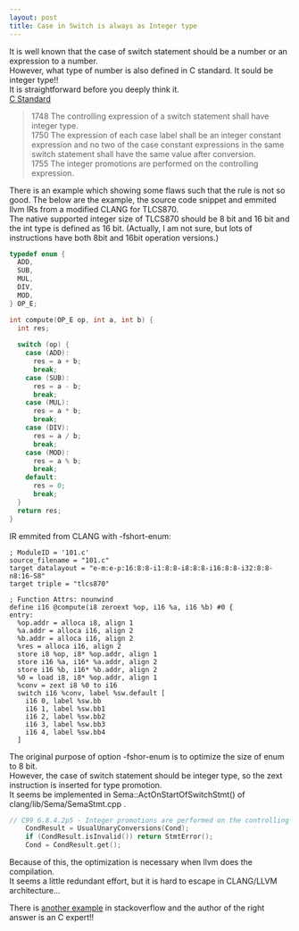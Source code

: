 ```yaml
---
layout: post
title: Case in Switch is always as Integer type
---
```


It is well known that the case of switch statement should be a number or an expression to a number.  
However, what type of number is also defined in C standard. It sould be integer type!!  
It is straightforward before you deeply think it.  
[C Standard](http://c0x.coding-guidelines.com/6.8.4.2.html)  

> 1748 The controlling expression of a switch statement shall have integer type.  
> 1750 The expression of each case label shall be an integer constant expression and no two of the case constant expressions in the same switch statement shall have the same value after conversion.    
> 1755 The integer promotions are performed on the controlling expression.    

There is an example which showing some flaws such that the rule is not so good.
The below are the example, the source code snippet and emmited llvm IRs from a modified CLANG for TLCS870.  
The native supported integer size of TLCS870 should be 8 bit and 16 bit and the int type is defined as 16 bit.
(Actually, I am not sure, but lots of instructions have both 8bit and 16bit operation versions.)  

``` C
typedef enum {
  ADD,
  SUB,
  MUL,
  DIV,
  MOD,
} OP_E;

int compute(OP_E op, int a, int b) {
  int res;
  
  switch (op) {
    case (ADD):
      res = a + b;
      break;
    case (SUB):
      res = a - b;
      break;
    case (MUL):
      res = a * b;
      break;
    case (DIV):
      res = a / b;
      break;
    case (MOD):
      res = a % b;
      break;
    default:
      res = 0;
      break;
  }
  return res;
}
```

IR emmited from CLANG with -fshort-enum:
```
; ModuleID = '101.c'                                                                                                                                                                 
source_filename = "101.c"
target datalayout = "e-m:e-p:16:8:8-i1:8:8-i8:8:8-i16:8:8-i32:8:8-n8:16-S8"
target triple = "tlcs870"

; Function Attrs: nounwind
define i16 @compute(i8 zeroext %op, i16 %a, i16 %b) #0 {
entry:
  %op.addr = alloca i8, align 1
  %a.addr = alloca i16, align 2
  %b.addr = alloca i16, align 2
  %res = alloca i16, align 2
  store i8 %op, i8* %op.addr, align 1
  store i16 %a, i16* %a.addr, align 2
  store i16 %b, i16* %b.addr, align 2
  %0 = load i8, i8* %op.addr, align 1
  %conv = zext i8 %0 to i16
  switch i16 %conv, label %sw.default [
    i16 0, label %sw.bb
    i16 1, label %sw.bb1
    i16 2, label %sw.bb2
    i16 3, label %sw.bb3
    i16 4, label %sw.bb4
  ]
```
The original purpose of option -fshor-enum is to optimize the size of enum to 8 bit.   
However, the case of switch statement should be integer type, so the zext instruction is inserted for type promotion.  
It seems be implemented in Sema::ActOnStartOfSwitchStmt() of clang/lib/Sema/SemaStmt.cpp .  
``` C
// C99 6.8.4.2p5 - Integer promotions are performed on the controlling expr.
    CondResult = UsualUnaryConversions(Cond);
    if (CondResult.isInvalid()) return StmtError();
    Cond = CondResult.get();
```

Because of this, the optimization is necessary when llvm does the compilation.  
It seems a little redundant effort, but it is hard to escape in CLANG/LLVM architecture...

There is [another example](http://stackoverflow.com/questions/31054609/cast-to-larger-type-in-switch-case) 
in stackoverflow and the author of the right answer is an C expert!!
